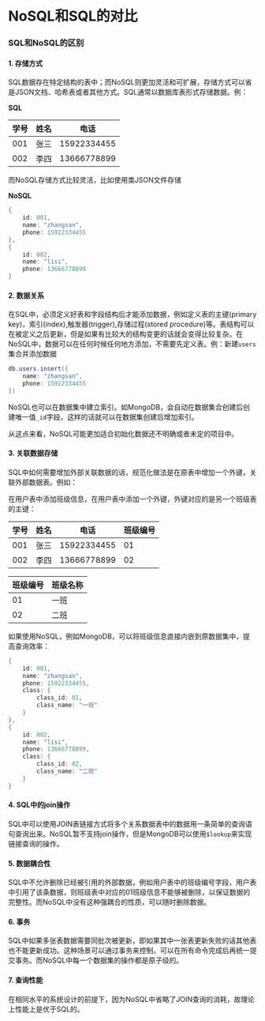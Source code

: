 # NoSQL和SQL的对比

### SQL和NoSQL的区别

#### 1. 存储方式

​		SQL数据存在特定结构的表中；而NoSQL则更加灵活和可扩展，存储方式可以省是JSON文档、哈希表或者其他方式。SQL通常以数据库表形式存储数据。例：

**SQL**

| 学号 | 姓名 | 电话        |
| ---- | ---- | ----------- |
| 001  | 张三 | 15922334455 |
| 002  | 李四 | 13666778899 |

而NoSQL存储方式比较灵活，比如使用类JSON文件存储

**NoSQL**

```powershell
{
	id: 001,
	name: "zhangsan",
	phone: 15922334455
},
{
	id: 002,
	name: "lisi",
	phone: 13666778899
}
```

#### 2. 数据关系

​		在SQL中，必须定义好表和字段结构后才能添加数据，例如定义表的主键(primary key)，索引(index),触发器(trigger),存储过程(stored procedure)等。表结构可以在被定义之后更新，但是如果有比较大的结构变更的话就会变得比较复杂。在NoSQL中，数据可以在任何时候任何地方添加，不需要先定义表。例：新建`users`集合并添加数据

```powershell
db.users.insert({
	name: "zhangsan",
	phone: 15922334455
})
```

​		NoSQL也可以在数据集中建立索引。如MongoDB，会自动在数据集合创建后创建唯一值`_id`字段，这样的话就可以在数据集创建后增加索引。

​		从这点来看，NoSQL可能更加适合初始化数据还不明确或者未定的项目中。

#### 3. 关联数据存储

​		SQL中如何需要增加外部关联数据的话，规范化做法是在原表中增加一个外键，关联外部数据表。例如：

在用户表中添加班级信息，在用户表中添加一个外键，外键对应的是另一个班级表的主键：

| 学号 | 姓名 | 电话        | 班级编号 |
| ---- | ---- | ----------- | -------- |
| 001  | 张三 | 15922334455 | 01       |
| 002  | 李四 | 13666778899 | 02       |

| 班级编号 | 班级名称 |
| -------- | -------- |
| 01       | 一班     |
| 02       | 二班     |

如果使用NoSQL，例如MongoDB，可以将班级信息直接内嵌到原数据集中，提高查询效率：

```powershell
{
	id: 001,
	name: "zhangsan",
	phone: 15922334455,
	class: {
		class_id: 01,
		class_name: "一班"
	}
},
{
	id: 002,
	name: "lisi",
	phone: 13666778899,
	class: {
		class_id: 02,
		class_name: "二班"
	}
}
```

#### 4. SQL中的join操作

​		SQL中可以使用JOIN表链接方式将多个关系数据表中的数据用一条简单的查询语句查询出来。NoSQL暂不支持join操作，但是MongoDB可以使用`$lookup`来实现链接查询的操作。

#### 5. 数据耦合性

​		SQL中不允许删除已经被引用的外部数据，例如用户表中的班级编号字段，用户表中引用了该条数据，则班级表中对应的01班级信息不能够被删除，以保证数据的完整性。而NoSQL中没有这种强耦合的性质，可以随时删除数据。

#### 6. 事务

​		SQL中如果多张表数据需要同批次被更新，即如果其中一张表更新失败的话其他表也不能更新成功。这种场景可以通过事务来控制，可以在所有命令完成后再统一提交事务。而NoSQL中每一个数据集的操作都是原子级的。

#### 7. 查询性能

​		在相同水平的系统设计的前提下，因为NoSQL中省略了JOIN查询的消耗，故理论上性能上是优于SQL的。

